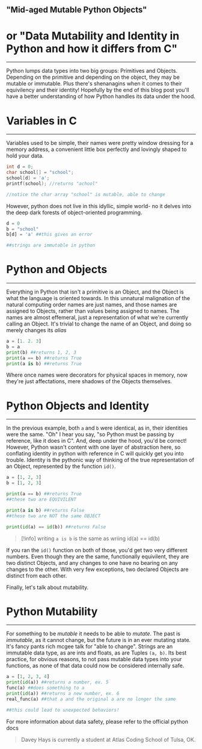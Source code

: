## "Mid-aged Mutable Python Objects"
# or "Data Mutability and Identity in Python and how it differs from C"
***

Python lumps data types into two big groups: Primitives and Objects. Depending on the primitive and depending on the object, they may be mutable or immutable. Plus there's shenanagins when it comes to their equivilency and their identity! Hopefully by the end of this blog post you'll have a better understanding of how Python handles its data under the hood. 

# Variables in C
***

Variables used to be simple, their names were pretty window dressing for a memory address, a convenient little box perfectly and lovingly shaped to hold your data. 

```C
int d = 0;
char school[] = "school";
school[d] = 'a';
printf(school); //returns "achool"

//notice the char array "school" is mutable, able to change
```

However, python does not live in this idyllic, simple world- no it delves into the deep dark forests of object-oriented programming.

```py
d = 0
b = "school"
b[d] = 'a' ##this gives an error

##strings are immutable in python
```

# Python and Objects
***

Everything in Python that isn't a primitive is an Object, and the Object is what the language is oriented towards. In this unnatural malignation of the natural computing order names are just names, and those names are assigned to Objects, rather than values being assigned to names. The names are almost effemeral, just a representation of what we're currently calling an Object. It's trivial to change the name of an Object, and doing so merely changes its *alias*

```py
a = [1. 2. 3]
b = a 
print(b) ##returns 1, 2, 3
print(a == b) ##returns True
print(a is b) ##returns True
```

Where once names were decorators for physical spaces in memory, now they're just affectations, mere shadows of the Objects themselves. 

# Python Objects and Identity
***

In the previous example, both `a` and `b` were identical, as in, their identities were the same. "Oh" I hear you say, "so Python must be passing by reference, like it does in C". And, deep under the hood, you'd be correct! However, Python wasn't content with one layer of abstraction here, so conflating identity in python with reference in C will quickly get you into trouble. Identity is the pythonic way of thinking of the true representation of an Object, represented by the function `id()`. 

```py
a = [1, 2, 3]
b = [1, 2, 3]

print(a == b) ##returns True
##these two are EQUIVILENT

print(a is b) ##returns False
##these two are NOT the same OBJECT

print(id(a) == id(b)) ##returns False
```
>[!info] writing `a is b` is the same as wriing id(a) == id(b)

If you ran the `id()` function on both of those, you'd get two very different numbers. Even though they are the same, functionally equivilent, they are two distinct Objects, and any changes to one have no bearing on any changes to the other. With very few exceptions, two declared Objects are distinct from each other. 

Finally, let's talk about mutability.

# Python Mutability
***

For something to be *mutable* it needs to be able to *mutate*. The past is *immutable*, as it cannot change, but the future is in an ever mutating state. It's fancy pants rich mcgee talk for "able to change". Strings are an immutable data type, as are ints and floats, as are Tuples `(a, b)`. Its best practice, for obvious reasons, to not pass mutable data types into your functions, as none of that data could now be considered internally safe.

```py
a = [1, 2, 3, 4]
print(id(a)) ##returns a number, ex. 5
func(a) ##does something to a
print(id(a)) ##returns a new number, ex. 6
real_func(a) ##that a and the original a are no longer the same

##this could lead to unexpected behaviors!
```

For more information about data safety, please refer to the official python docs


>Davey Hays is currently a student at Atlas Coding School of Tulsa, OK.

